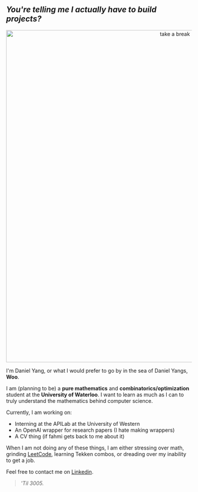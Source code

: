 ## *You're telling me I actually have to build projects?*
<div align="center">
<img src="https://github.com/sprwoo/sprwoo/blob/main/wiidy.png" alt="take a break" width="900"/>
</div>

I'm Daniel Yang, or what I would prefer to go by in the sea of Daniel Yangs, **Woo**.

I am (planning to be) a **pure mathematics** and **combinatorics/optimization** student at the **University of Waterloo**. I want to learn as much as I can to truly understand the mathematics behind computer science.

Currently, I am working on:
- Interning at the APILab at the University of Western
- An OpenAI wrapper for research papers (I hate making wrappers)
- A CV thing (if fahmi gets back to me about it)

When I am not doing any of these things, I am either stressing over math, grinding [LeetCode](https://leetcode.com/u/sprucetreeleaf/), learning Tekken combos, or dreading over my inability to get a job. 

Feel free to contact me on [Linkedin](https://www.linkedin.com/in/yangiel/). 

> *'Til 3005.*
